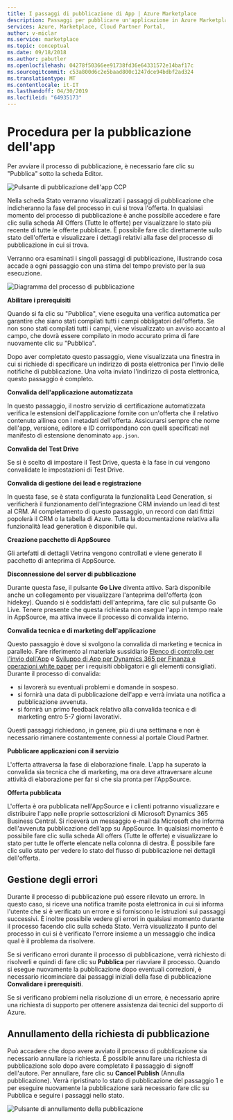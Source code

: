 ```yaml
---
title: I passaggi di pubblicazione di App | Azure Marketplace
description: Passaggi per pubblicare un'applicazione in Azure Marketplace.
services: Azure, Marketplace, Cloud Partner Portal,
author: v-miclar
ms.service: marketplace
ms.topic: conceptual
ms.date: 09/18/2018
ms.author: pabutler
ms.openlocfilehash: 04278f50366ee91738fd36e64331572e14baf17c
ms.sourcegitcommit: c53a800d6c2e5baad800c1247dce94bdbf2ad324
ms.translationtype: MT
ms.contentlocale: it-IT
ms.lasthandoff: 04/30/2019
ms.locfileid: "64935173"
---
```

# <a name="app-publishing-steps"></a>Procedura per la pubblicazione dell'app

Per avviare il processo di pubblicazione, è necessario fare clic su "Pubblica" sotto la scheda Editor.

![Pulsante di pubblicazione dell'app CCP](./media/d365-financials/image014.jpg)


Nella scheda Stato verranno visualizzati i passaggi di pubblicazione che indicheranno la fase del processo in cui si trova l'offerta. In qualsiasi momento del processo di pubblicazione è anche possibile accedere e fare clic sulla scheda All Offers (Tutte le offerte) per visualizzare lo stato più recente di tutte le offerte pubblicate. È possibile fare clic direttamente sullo stato dell'offerta e visualizzare i dettagli relativi alla fase del processo di pubblicazione in cui si trova.

Verranno ora esaminati i singoli passaggi di pubblicazione, illustrando cosa accade a ogni passaggio con una stima del tempo previsto per la sua esecuzione.

![Diagramma del processo di pubblicazione](./media/d365-financials/image017.png)


**Abilitare i prerequisiti**

Quando si fa clic su "Pubblica", viene eseguita una verifica automatica per garantire che siano stati compilati tutti i campi obbligatori dell'offerta. Se non sono stati compilati tutti i campi, viene visualizzato un avviso accanto al campo, che dovrà essere compilato in modo accurato prima di fare nuovamente clic su "Pubblica".

Dopo aver completato questo passaggio, viene visualizzata una finestra in cui si richiede di specificare un indirizzo di posta elettronica per l'invio delle notifiche di pubblicazione. Una volta inviato l'indirizzo di posta elettronica, questo passaggio è completo.


**Convalida dell'applicazione automatizzata**

In questo passaggio, il nostro servizio di certificazione automatizzata verifica le estensioni dell'applicazione fornite con un'offerta che il relativo contenuto allinea con i metadati dell'offerta. Assicurarsi sempre che nome dell'app, versione, editore e ID corrispondano con quelli specificati nel manifesto di estensione denominato `app.json`.


**Convalida del Test Drive**

Se si è scelto di impostare il Test Drive, questa è la fase in cui vengono convalidate le impostazioni di Test Drive.


**Convalida di gestione dei lead e registrazione**

In questa fase, se è stata configurata la funzionalità Lead Generation, si verificherà il funzionamento dell'integrazione CRM inviando un lead di test al CRM. Al completamento di questo passaggio, un record con dati fittizi popolerà il CRM o la tabella di Azure. Tutta la documentazione relativa alla funzionalità lead generation è disponibile qui.


**Creazione pacchetto di AppSource**

Gli artefatti di dettagli Vetrina vengono controllati e viene generato il pacchetto di anteprima di AppSource.


**Disconnessione del server di pubblicazione**

Durante questa fase, il pulsante **Go Live** diventa attivo. Sarà disponibile anche un collegamento per visualizzare l'anteprima dell'offerta (con hidekey). Quando si è soddisfatti dell'anteprima, fare clic sul pulsante Go Live.
Tenere presente che questa richiesta non esegue l'app in tempo reale in AppSource, ma attiva invece il processo di convalida interno.


**Convalida tecnica e di marketing dell'applicazione**

Questo passaggio è dove si svolgono la convalida di marketing e tecnica in parallelo. Fare riferimento al materiale sussidiario [Elenco di controllo per l'invio dell'App](https://aka.ms/CheckBeforeYouSubmit) e [Sviluppo di App per Dynamics 365 per Finanza e operazioni white paper](https://go.microsoft.com/fwlink/?linkid=841518) per i requisiti obbligatori e gli elementi consigliati. Durante il processo di convalida:
-  si lavorerà su eventuali problemi e domande in sospeso.  
- si fornirà una data di pubblicazione dell'app e verrà inviata una notifica a pubblicazione avvenuta. 
- si fornirà un primo feedback relativo alla convalida tecnica e di marketing entro 5-7 giorni lavorativi.

Questi passaggi richiedono, in genere, più di una settimana e non è necessario rimanere costantemente connessi al portale Cloud Partner.


**Pubblicare applicazioni con il servizio**

L'offerta attraversa la fase di elaborazione finale. L'app ha superato la convalida sia tecnica che di marketing, ma ora deve attraversare alcune attività di elaborazione per far sì che sia pronta per l'AppSource.


**Offerta pubblicata**

L'offerta è ora pubblicata nell'AppSource e i clienti potranno visualizzare e distribuire l'app nelle proprie sottoscrizioni di Microsoft Dynamics 365 Business Central. Si riceverà un messaggio e-mail da Microsoft che informa dell'avvenuta pubblicazione dell'app su AppSource. In qualsiasi momento è possibile fare clic sulla scheda All offers (Tutte le offerte) e visualizzare lo stato per tutte le offerte elencate nella colonna di destra. È possibile fare clic sullo stato per vedere lo stato del flusso di pubblicazione nei dettagli dell'offerta.


<a name="error-handling"></a>Gestione degli errori
--------------

Durante il processo di pubblicazione può essere rilevato un errore. In questo caso, si riceve una notifica tramite posta elettronica in cui si informa l'utente che si è verificato un errore e si forniscono le istruzioni sui passaggi successivi. È inoltre possibile vedere gli errori in qualsiasi momento durante il processo facendo clic sulla scheda Stato. Verrà visualizzato il punto del processo in cui si è verificato l'errore insieme a un messaggio che indica qual è il problema da risolvere.

Se si verificano errori durante il processo di pubblicazione, verrà richiesto di risolverli e quindi di fare clic su **Pubblica** per riavviare il processo. Quando si esegue nuovamente la pubblicazione dopo eventuali correzioni, è necessario ricominciare dai passaggi iniziali della fase di pubblicazione **Convalidare i prerequisiti**.

Se si verificano problemi nella risoluzione di un errore, è necessario aprire una richiesta di supporto per ottenere assistenza dai tecnici del supporto di Azure.


<a name="canceling-the-publishing-request"></a>Annullamento della richiesta di pubblicazione
--------------------------------

Può accadere che dopo avere avviato il processo di pubblicazione sia necessario annullare la richiesta. È possibile annullare una richiesta di pubblicazione solo dopo avere completato il passaggio di signoff dell'autore. Per annullare, fare clic su **Cancel Publish** (Annulla pubblicazione). Verrà ripristinato lo stato di pubblicazione del passaggio 1 e per eseguire nuovamente la pubblicazione sarà necessario fare clic su Pubblica e seguire i passaggi nello stato.

![Pulsante di annullamento della pubblicazione](./media/d365-financials/image013.png)
